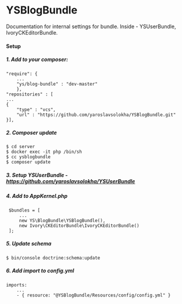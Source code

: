 YSBlogBundle
=======
Documentation for internal settings for bundle.
Inside - YSUserBundle, IvoryCKEditorBundle.

#### Setup
##### 1. Add to your composer:
```
"require": {
    ...
    "ys/blog-bundle" : "dev-master"
    },
"repositories" : [
...
{
    "type" : "vcs",
    "url" : "https://github.com/yaroslavsolokha/YSBlogBundle.git"
}],
```
##### 2. Composer update
```
$ cd server
$ docker exec -it php /bin/sh
$ cc ysblogbundle
$ composer update 
```
##### 3. Setup YSUserBundle - https://github.com/yaroslavsolokha/YSUserBundle
##### 4. Add to AppKernel.php
```
 $bundles = [
     ...
     new YS\BlogBundle\YSBlogBundle(),
     new Ivory\CKEditorBundle\IvoryCKEditorBundle()
 ];
```
##### 5. Update schema
```
$ bin/console doctrine:schema:update
```
##### 6. Add import to config.yml
```
imports:
    ...
    - { resource: "@YSBlogBundle/Resources/config/config.yml" }
```